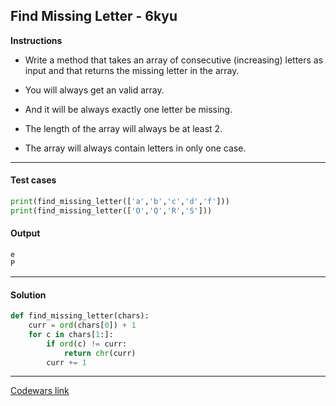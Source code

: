 ## Find Missing Letter - 6kyu

**Instructions**

- Write a method that takes an array of consecutive (increasing) letters as input and that returns the missing letter in the array.

- You will always get an valid array.

- And it will be always exactly one letter be missing.

- The length of the array will always be at least 2.

- The array will always contain letters in only one case.

---

#### Test cases

```python
print(find_missing_letter(['a','b','c','d','f']))
print(find_missing_letter(['O','Q','R','S']))
```

#### Output 

```
e
P
```

---

#### Solution

```python
def find_missing_letter(chars):
    curr = ord(chars[0]) + 1
    for c in chars[1:]:
        if ord(c) != curr:
            return chr(curr)
        curr += 1
```

---

[Codewars link](https://www.codewars.com/kata/5839edaa6754d6fec10000a2)
